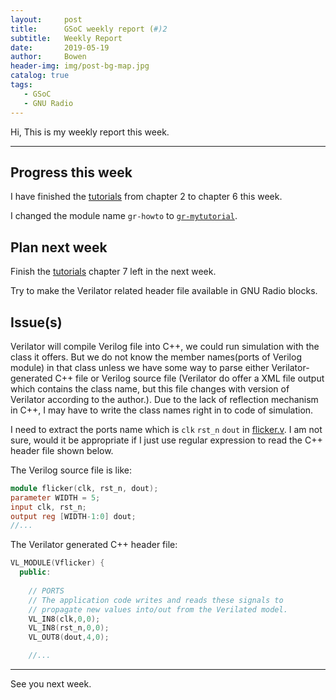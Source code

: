 ```yaml
---
layout:     post
title:      GSoC weekly report (#)2
subtitle:   Weekly Report
date:       2019-05-19
author:     Bowen
header-img: img/post-bg-map.jpg
catalog: true
tags:
   - GSoC
   - GNU Radio
---
```


Hi, This is my weekly report this week.

--------------------------

## Progress this week
I have finished the [tutorials](https://tutorials.gnuradio.org "tutorials") from chapter 2 to chapter 6 this week.

I changed the module name `gr-howto` to [`gr-mytutorial`](https://github.com/B0WEN-HU/gr-mytutorial).

## Plan next week
Finish the [tutorials](https://tutorials.gnuradio.org "tutorials") chapter 7 left in the next week.

Try to make the Verilator related header file available in GNU Radio blocks.

## Issue(s)
Verilator will compile Verilog file into C++, we could run simulation with the class it offers. But we do not know the member names(ports of Verilog module) in that class unless we have some way to parse either Verilator-generated C++ file or Verilog source file (Verilator do offer a XML file output which contains the class name, but this file changes with version of Verilator according to the author.). Due to the lack of reflection mechanism in C++, I may have to write the class names right in to code of simulation.

I need to extract the ports name which is `clk` `rst_n` `dout` in [flicker.v](https://github.com/B0WEN-HU/Verilator_SIM_standalone "Verilator_SIM_standalone"). I am not sure, would it be appropriate if I just use regular expression to read the C++ header file shown below.

The Verilog source file is like:
``` verilog
module flicker(clk, rst_n, dout);
parameter WIDTH = 5;
input clk, rst_n;
output reg [WIDTH-1:0] dout;
//...
```
The Verilator generated C++ header file:
``` C++
VL_MODULE(Vflicker) {
  public:
    
    // PORTS
    // The application code writes and reads these signals to
    // propagate new values into/out from the Verilated model.
    VL_IN8(clk,0,0);
    VL_IN8(rst_n,0,0);
    VL_OUT8(dout,4,0);

    //...
```

--------------------------

See you next week.
